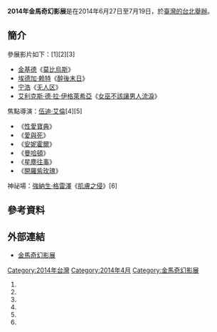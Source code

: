 **2014年金馬奇幻影展**是在2014年6月27日至7月19日，於[臺灣的](../Page/臺灣.md "wikilink")[台北舉辦](https://zh.wikipedia.org/wiki/台北 "wikilink")。

## 簡介

參展影片如下：\[1\]\[2\]\[3\]

  - [金基德](../Page/金基德.md "wikilink")《[莫比烏斯](../Page/莫比烏斯_\(電影\).md "wikilink")》
  - [埃德加·赖特](https://zh.wikipedia.org/wiki/埃德加·赖特 "wikilink")《[醉後末日](https://zh.wikipedia.org/wiki/醉後末日 "wikilink")》
  - [宁浩](../Page/宁浩.md "wikilink")《[无人区](../Page/无人区_\(电影\).md "wikilink")》
  - [艾利克斯·德·拉·伊格萊希亞](../Page/艾利克斯·德·拉·伊格萊希亞.md "wikilink")《[女巫不該讓男人流淚](https://zh.wikipedia.org/wiki/女巫不該讓男人流淚 "wikilink")》

焦點導演：[伍迪·艾倫](https://zh.wikipedia.org/wiki/伍迪·艾倫 "wikilink")\[4\]\[5\]

  - 《[性愛寶典](../Page/性愛寶典.md "wikilink")》
  - 《[愛與死](https://zh.wikipedia.org/wiki/愛與死 "wikilink")》
  - 《[安妮霍爾](https://zh.wikipedia.org/wiki/安妮霍爾 "wikilink")》
  - 《[曼哈頓](../Page/曼哈頓_\(電影\).md "wikilink")》
  - 《[星塵往事](https://zh.wikipedia.org/wiki/星塵往事 "wikilink")》
  - 《[開羅紫玫瑰](https://zh.wikipedia.org/wiki/開羅紫玫瑰 "wikilink")》

神祕場：[強納生·格雷澤](https://zh.wikipedia.org/wiki/強納生·格雷澤 "wikilink")《[肌膚之侵](https://zh.wikipedia.org/wiki/肌膚之侵 "wikilink")》\[6\]

## 參考資料

## 外部連結

  - [金馬奇幻影展](http://www.ghfff.org.tw/home.aspx)

[Category:2014年台灣](https://zh.wikipedia.org/wiki/Category:2014年台灣 "wikilink")
[Category:2014年4月](https://zh.wikipedia.org/wiki/Category:2014年4月 "wikilink")
[Category:金馬奇幻影展](https://zh.wikipedia.org/wiki/Category:金馬奇幻影展 "wikilink")

1.
2.
3.
4.
5.
6.